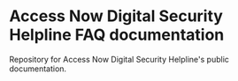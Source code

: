 # Access Now Digital Security Helpline FAQ documentation

Repository for Access Now Digital Security Helpline's public documentation.
